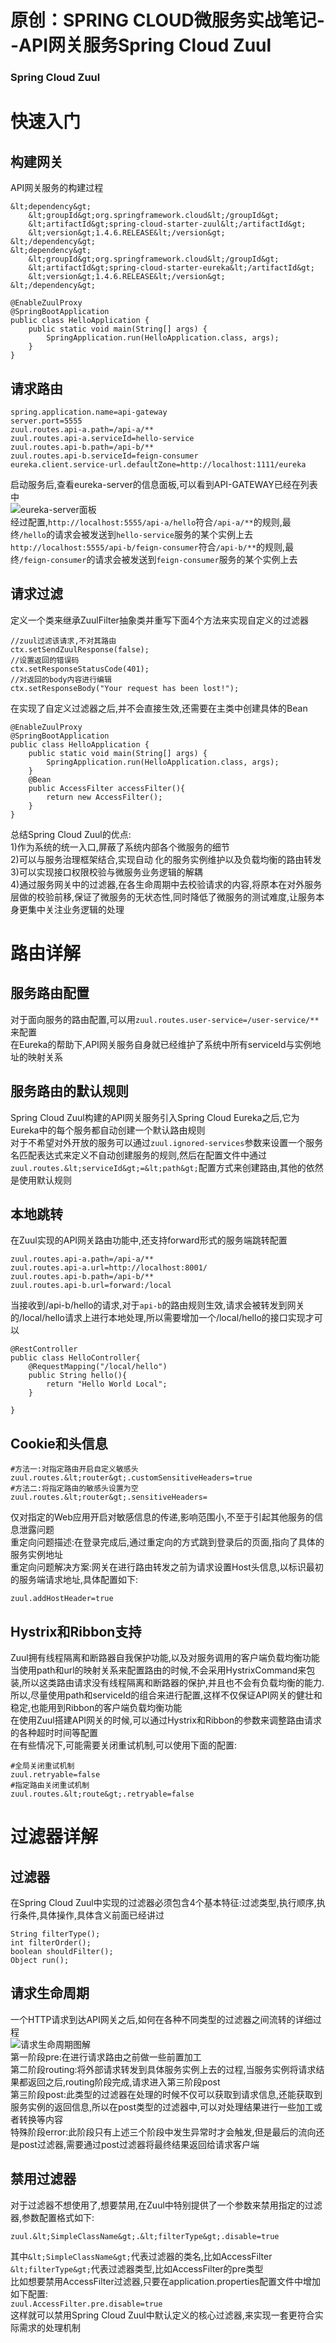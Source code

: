 # 原创：SPRING CLOUD微服务实战笔记--API网关服务Spring Cloud Zuul

### Spring Cloud Zuul

# 快速入门

## 构建网关

API网关服务的构建过程

```
&lt;dependency&gt;
	&lt;groupId&gt;org.springframework.cloud&lt;/groupId&gt;
	&lt;artifactId&gt;spring-cloud-starter-zuul&lt;/artifactId&gt;
	&lt;version&gt;1.4.6.RELEASE&lt;/version&gt;
&lt;/dependency&gt;
&lt;dependency&gt;
	&lt;groupId&gt;org.springframework.cloud&lt;/groupId&gt;
	&lt;artifactId&gt;spring-cloud-starter-eureka&lt;/artifactId&gt;
	&lt;version&gt;1.4.6.RELEASE&lt;/version&gt;
&lt;/dependency&gt;

```

```
@EnableZuulProxy
@SpringBootApplication
public class HelloApplication {
	public static void main(String[] args) {
		SpringApplication.run(HelloApplication.class, args);
	}
}

```

## 请求路由

```
spring.application.name=api-gateway
server.port=5555
zuul.routes.api-a.path=/api-a/**
zuul.routes.api-a.serviceId=hello-service
zuul.routes.api-b.path=/api-b/**
zuul.routes.api-b.serviceId=feign-consumer
eureka.client.service-url.defaultZone=http://localhost:1111/eureka

```

启动服务后,查看eureka-server的信息面板,可以看到API-GATEWAY已经在列表中<br/>
<img alt="eureka-server面板" src="https://img-blog.csdnimg.cn/2019032722381578.png?x-oss-process=image/watermark,type_ZmFuZ3poZW5naGVpdGk,shadow_10,text_aHR0cHM6Ly9ibG9nLmNzZG4ubmV0L3poZW5nZG9uZzEyMzQ1,size_16,color_FFFFFF,t_70"/><br/>
经过配置,`http://localhost:5555/api-a/hello`符合`/api-a/**`的规则,最终`/hello`的请求会被发送到`hello-service`服务的某个实例上去<br/>
`http://localhost:5555/api-b/feign-consumer`符合`/api-b/**`的规则,最终`/feign-consumer`的请求会被发送到`feign-consumer`服务的某个实例上去

## 请求过滤

定义一个类来继承ZuulFilter抽象类并重写下面4个方法来实现自定义的过滤器

```
//zuul过滤该请求,不对其路由
ctx.setSendZuulResponse(false);
//设置返回的错误码
ctx.setResponseStatusCode(401);
//对返回的body内容进行编辑
ctx.setResponseBody("Your request has been lost!");

```

在实现了自定义过滤器之后,并不会直接生效,还需要在主类中创建具体的Bean

```
@EnableZuulProxy
@SpringBootApplication
public class HelloApplication {
	public static void main(String[] args) {
		SpringApplication.run(HelloApplication.class, args);
	}
	@Bean
	public AccessFilter accessFilter(){
		return new AccessFilter();
	}
}

```

总结Spring Cloud Zuul的优点:<br/>
1)作为系统的统一入口,屏蔽了系统内部各个微服务的细节<br/>
2)可以与服务治理框架结合,实现自动 化的服务实例维护以及负载均衡的路由转发<br/>
3)可以实现接口权限校验与微服务业务逻辑的解耦<br/>
4)通过服务网关中的过滤器,在各生命周期中去校验请求的内容,将原本在对外服务层做的校验前移,保证了微服务的无状态性,同时降低了微服务的测试难度,让服务本身更集中关注业务逻辑的处理

# 路由详解

## 服务路由配置

对于面向服务的路由配置,可以用`zuul.routes.user-service=/user-service/**`来配置<br/>
在Eureka的帮助下,API网关服务自身就已经维护了系统中所有serviceId与实例地址的映射关系

## 服务路由的默认规则

Spring Cloud Zuul构建的API网关服务引入Spring Cloud Eureka之后,它为Eureka中的每个服务都自动创建一个默认路由规则<br/>
对于不希望对外开放的服务可以通过`zuul.ignored-services`参数来设置一个服务名匹配表达式来定义不自动创建服务的规则,然后在配置文件中通过`zuul.routes.&lt;serviceId&gt;=&lt;path&gt;`配置方式来创建路由,其他的依然是使用默认规则

## 本地跳转

在Zuul实现的API网关路由功能中,还支持forward形式的服务端跳转配置

```
zuul.routes.api-a.path=/api-a/**
zuul.routes.api-a.url=http://localhost:8001/
zuul.routes.api-b.path=/api-b/**
zuul.routes.api-b.url=forward:/local

```

当接收到/api-b/hello的请求,对于`api-b`的路由规则生效,请求会被转发到网关的/local/hello请求上进行本地处理,所以需要增加一个/local/hello的接口实现才可以

```
@RestController
public class HelloController{
	@RequestMapping("/local/hello")
	public String hello(){
		return "Hello World Local";
	}
	
}

```

## Cookie和头信息

```
#方法一:对指定路由开启自定义敏感头
zuul.routes.&lt;router&gt;.customSensitiveHeaders=true
#方法二:将指定路由的敏感头设置为空
zuul.routes.&lt;router&gt;.sensitiveHeaders=

```

仅对指定的Web应用开启对敏感信息的传递,影响范围小,不至于引起其他服务的信息泄露问题<br/>
重定向问题描述:在登录完成后,通过重定向的方式跳到登录后的页面,指向了具体的服务实例地址<br/>
重定向问题解决方案:网关在进行路由转发之前为请求设置Host头信息,以标识最初的服务端请求地址,具体配置如下:

```
zuul.addHostHeader=true

```

## Hystrix和Ribbon支持

Zuul拥有线程隔离和断路器自我保护功能,以及对服务调用的客户端负载均衡功能<br/>
当使用path和url的映射关系来配置路由的时候,不会采用HystrixCommand来包装,所以这类路由请求没有线程隔离和断路器的保护,并且也不会有负载均衡的能力.<br/>
所以,尽量使用path和serviceId的组合来进行配置,这样不仅保证API网关的健壮和稳定,也能用到Ribbon的客户端负载均衡功能<br/>
在使用Zuul搭建API网关的时候,可以通过Hystrix和Ribbon的参数来调整路由请求的各种超时时间等配置<br/>
在有些情况下,可能需要关闭重试机制,可以使用下面的配置:

```
#全局关闭重试机制
zuul.retryable=false
#指定路由关闭重试机制
zuul.routes.&lt;route&gt;.retryable=false

```

# 过滤器详解

## 过滤器

在Spring Cloud Zuul中实现的过滤器必须包含4个基本特征:过滤类型,执行顺序,执行条件,具体操作,具体含义前面已经讲过

```
String filterType();
int filterOrder();
boolean shouldFilter();
Object run();

```

## 请求生命周期

一个HTTP请求到达API网关之后,如何在各种不同类型的过滤器之间流转的详细过程<br/>
<img alt="请求生命周期图解" src="https://img-blog.csdnimg.cn/20190328132332213.png?x-oss-process=image/watermark,type_ZmFuZ3poZW5naGVpdGk,shadow_10,text_aHR0cHM6Ly9ibG9nLmNzZG4ubmV0L3poZW5nZG9uZzEyMzQ1,size_16,color_FFFFFF,t_70"/><br/>
第一阶段pre:在进行请求路由之前做一些前置加工<br/>
第二阶段routing:将外部请求转发到具体服务实例上去的过程,当服务实例将请求结果都返回之后,routing阶段完成,请求进入第三阶段post<br/>
第三阶段post:此类型的过滤器在处理的时候不仅可以获取到请求信息,还能获取到服务实例的返回信息,所以在post类型的过滤器中,可以对处理结果进行一些加工或者转换等内容<br/>
特殊阶段error:此阶段只有上述三个阶段中发生异常时才会触发,但是最后的流向还是post过滤器,需要通过post过滤器将最终结果返回给请求客户端

## 禁用过滤器

对于过滤器不想使用了,想要禁用,在Zuul中特别提供了一个参数来禁用指定的过滤器,参数配置格式如下:

```
zuul.&lt;SimpleClassName&gt;.&lt;filterType&gt;.disable=true

```

其中`&lt;SimpleClassName&gt;`代表过滤器的类名,比如AccessFilter<br/>
`&lt;filterType&gt;`代表过滤器类型,比如AccessFilter的pre类型<br/>
比如想要禁用AccessFilter过滤器,只要在application.properties配置文件中增加如下配置:<br/>
`zuul.AccessFilter.pre.disable=true`<br/>
这样就可以禁用Spring Cloud Zuul中默认定义的核心过滤器,来实现一套更符合实际需求的处理机制
